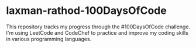 # laxman-rathod-100DaysOfCode
This repository tracks my progress through the #100DaysOfCode challenge. I'm using LeetCode and CodeChef to practice and improve my coding skills in various programming languages.
